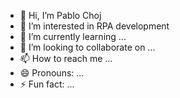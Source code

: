 - 👋 Hi, I’m Pablo Choj
- 👀 I’m interested in RPA development
- 🌱 I’m currently learning ...
- 💞️ I’m looking to collaborate on ...
- 📫 How to reach me ...
- 😄 Pronouns: ...
- ⚡ Fun fact: ...

<!---
pchoj/pchoj is a ✨ special ✨ repository because its `README.md` (this file) appears on your GitHub profile.
You can click the Preview link to take a look at your changes.
--->
